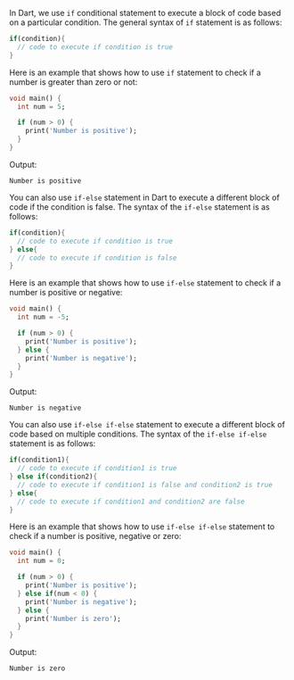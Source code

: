 In Dart, we use `if` conditional statement to execute a block of code based on a particular condition. The general syntax of `if` statement is as follows:

```dart
if(condition){
  // code to execute if condition is true
}
```

Here is an example that shows how to use `if` statement to check if a number is greater than zero or not:

```dart
void main() {
  int num = 5;

  if (num > 0) {
    print('Number is positive');
  }
}
```

Output:

```
Number is positive
```

You can also use `if-else` statement in Dart to execute a different block of code if the condition is false. The syntax of the `if-else` statement is as follows:

```dart
if(condition){
  // code to execute if condition is true
} else{
  // code to execute if condition is false
}
```

Here is an example that shows how to use `if-else` statement to check if a number is positive or negative:

```dart
void main() {
  int num = -5;

  if (num > 0) {
    print('Number is positive');
  } else {
    print('Number is negative');
  }
}
```

Output:

```
Number is negative
```

You can also use `if-else if-else` statement to execute a different block of code based on multiple conditions. The syntax of the `if-else if-else` statement is as follows:

```dart
if(condition1){
  // code to execute if condition1 is true
} else if(condition2){
  // code to execute if condition1 is false and condition2 is true
} else{
  // code to execute if condition1 and condition2 are false
}
```

Here is an example that shows how to use `if-else if-else` statement to check if a number is positive, negative or zero:

```dart
void main() {
  int num = 0;

  if (num > 0) {
    print('Number is positive');
  } else if(num < 0) {
    print('Number is negative');
  } else {
    print('Number is zero');
  }
}
```

Output:

```
Number is zero
```